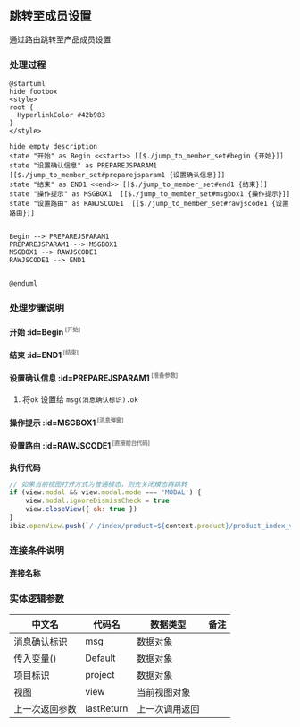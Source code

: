 ## 跳转至成员设置 <!-- {docsify-ignore-all} -->

   通过路由跳转至产品成员设置

### 处理过程

```plantuml
@startuml
hide footbox
<style>
root {
  HyperlinkColor #42b983
}
</style>

hide empty description
state "开始" as Begin <<start>> [[$./jump_to_member_set#begin {开始}]]
state "设置确认信息" as PREPAREJSPARAM1  [[$./jump_to_member_set#preparejsparam1 {设置确认信息}]]
state "结束" as END1 <<end>> [[$./jump_to_member_set#end1 {结束}]]
state "操作提示" as MSGBOX1  [[$./jump_to_member_set#msgbox1 {操作提示}]]
state "设置路由" as RAWJSCODE1  [[$./jump_to_member_set#rawjscode1 {设置路由}]]


Begin --> PREPAREJSPARAM1
PREPAREJSPARAM1 --> MSGBOX1
MSGBOX1 --> RAWJSCODE1
RAWJSCODE1 --> END1


@enduml
```


### 处理步骤说明

#### 开始 :id=Begin<sup class="footnote-symbol"> <font color=gray size=1>[开始]</font></sup>




#### 结束 :id=END1<sup class="footnote-symbol"> <font color=gray size=1>[结束]</font></sup>




#### 设置确认信息 :id=PREPAREJSPARAM1<sup class="footnote-symbol"> <font color=gray size=1>[准备参数]</font></sup>



1. 将`ok` 设置给  `msg(消息确认标识).ok`

#### 操作提示 :id=MSGBOX1<sup class="footnote-symbol"> <font color=gray size=1>[消息弹窗]</font></sup>




#### 设置路由 :id=RAWJSCODE1<sup class="footnote-symbol"> <font color=gray size=1>[直接前台代码]</font></sup>



<p class="panel-title"><b>执行代码</b></p>

```javascript
// 如果当前视图打开方式为普通模态，则先关闭模态再跳转
if (view.modal && view.modal.mode === 'MODAL') {
	view.modal.ignoreDismissCheck = true
	view.closeView({ ok: true })
}
ibiz.openView.push(`/-/index/product=${context.product}/product_index_view/srfnav=usrdrgroup1228809432/product_details_setting_view/srfnav=root%3Anormal%3Amember/product_member_config_grid_view/-`);
```

### 连接条件说明
#### 连接名称 




### 实体逻辑参数

|    中文名   |    代码名    |  数据类型      |备注 |
| --------| --------| --------  | --------   |
|消息确认标识|msg|数据对象||
|传入变量(<i class="fa fa-check"/></i>)|Default|数据对象||
|项目标识|project|数据对象||
|视图|view|当前视图对象||
|上一次返回参数|lastReturn|上一次调用返回||

